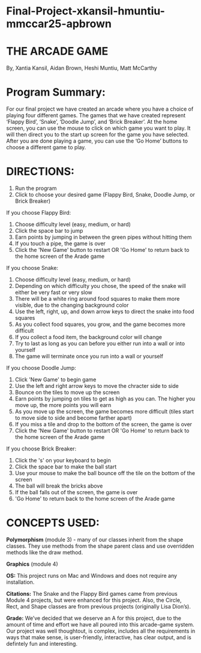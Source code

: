 # Final-Project-xkansil-hmuntiu-mmccar25-apbrown

# THE ARCADE GAME 
By, Xantia Kansil, Aidan Brown, Heshi Muntiu, Matt McCarthy

# Program Summary:
For our final project we have created an arcade where you have a choice of playing four different games. The games that we have created represent ‘Flappy Bird’, ‘Snake’, ‘Doodle Jump’, and ‘Brick Breaker’. At the home screen, you can use the mouse to click on which game you want to play. It will then direct you to the start up screen for the game you have selected. After you are done playing a game, you can use the ‘Go Home’ buttons to choose a different game to play. 

# DIRECTIONS:
1. Run the program
2. Click to choose your desired game (Flappy Bird, Snake, Doodle Jump, or Brick Breaker)

If you choose Flappy Bird:
1. Choose difficulty level (easy, medium, or hard)
2. Click the space bar to jump
3. Earn points by jumping in between the green pipes without hitting them
4. If you touch a pipe, the game is over
5. Click the 'New Game' button to restart OR 'Go Home' to return back to the home screen of the Arade game

If you choose Snake:
1. Choose difficulty level (easy, medium, or hard)
2. Depending on which difficulty you chose, the speed of the snake will either be very fast or very slow
3. There will be a white ring around food squares to make them more visible, due to the changing background color
4. Use the left, right, up, and down arrow keys to direct the snake into food squares
5. As you collect food squares, you grow, and the game becomes more difficult
6. If you collect a food item, the background color will change
7. Try to last as long as you can before you either run into a wall or into yourself
8. The game will terminate once you run into a wall or yourself

If you choose Doodle Jump:
1. Click 'New Game' to begin game
2. Use the left and right arrow keys to move the chracter side to side
3. Bounce on the tiles to move up the screen
4. Earn points by jumping on tiles to get as high as you can. The higher you move up, the more points you will earn
5. As you move up the screen, the game becomes more difficult (tiles start to move side to side and become farther apart)
6. If you miss a tile and drop to the bottom of the screen, the game is over
7. Click the 'New Game' button to restart OR 'Go Home' to return back to the home screen of the Arade game

If you choose Brick Breaker:
1. Click the 's' on your keyboard to begin
2. Click the space bar to make the ball start
3. Use your mouse to make the ball bounce off the tile on the bottom of the screen
4. The ball will break the bricks above
5. If the ball falls out of the screen, the game is over
6. 'Go Home' to return back to the home screen of the Arade game

# CONCEPTS USED:

**Polymorphism** (module 3) - many of our classes inherit from the shape classes. They use methods from the shape parent class and use overridden methods like the draw method.

**Graphics** (module 4)

**OS:**
This project runs on Mac and Windows and does not require any installation. 

**Citations:**
The Snake and the Flappy Bird games came from previous Module 4 projects, but were enhanced for this project. Also, the Circle, Rect, and Shape classes are from previous projects (originally Lisa Dion’s). 

**Grade:**
We’ve decided that we deserve an A for this project, due to the amount of time and effort we have all poured into this arcade-game system. Our project was well thoughtout, is complex, includes all the requirements in ways that make sense, is user-friendly, interactive, has clear output, and is defintely fun and interesting. 



